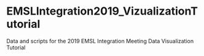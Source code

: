# EMSLIntegration2019_VizualizationTutorial
Data and scripts for the 2019 EMSL Integration Meeting Data Visualization Tutorial
